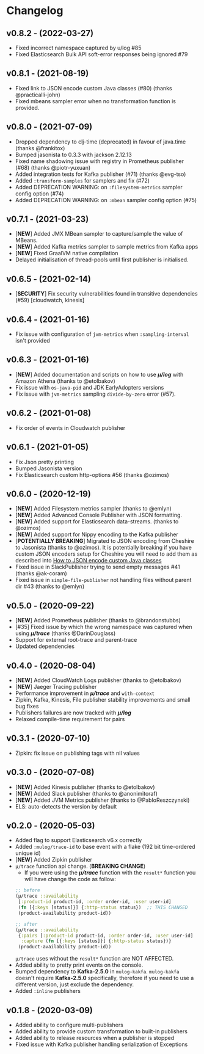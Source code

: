 # Changelog

## v0.8.2 - (2022-03-27)

  - Fixed incorrect namespace captured by u/log #85
  - Fixed Elasticsearch Bulk API soft-error responses being ignored #79

## v0.8.1 - (2021-08-19)

  - Fixed link to JSON encode custom Java classes (#80) (thanks @practicalli-john)
  - Fixed mbeans sampler error when no transformation function is provided.


## v0.8.0 - (2021-07-09)

  - Dropped dependency to clj-time (deprecated) in favour of java.time (thanks @frankitox)
  - Bumped jasonista to 0.3.3 with jackson 2.12.13
  - Fixed name shadowing issue with registry in Prometheus publisher (#68) (thanks @piotr-yuxuan)
  - Added integration tests for Kafka publisher (#71) (thanks @evg-tso)
  - Added `:transform-samples` for samplers and fix (#72)
  - Added DEPRECATION WARNING: on `:filesystem-metrics` sampler config option (#74)
  - Added DEPRECATION WARNING: on `:mbean` sampler config option (#75)


## v0.7.1 - (2021-03-23)

  - [**NEW**] Added JMX MBean sampler to capture/sample the value of MBeans.
  - [**NEW**] Added Kafka metrics sampler to sample metrics from Kafka apps
  - [**NEW**] Fixed GraalVM native compilation
  - Delayed initialisation of thread-pools until first publisher is initialised.


## v0.6.5 - (2021-02-14)

  - [**SECURITY**] Fix security vulnerabilities found in transitive dependencies (#59) [cloudwatch, kinesis]


## v0.6.4 - (2021-01-16)

  - Fix issue with configuration of `jvm-metrics` when `:sampling-interval` isn't provided


## v0.6.3 - (2021-01-16)

  - [**NEW**] Added documentation and scripts on how to use ***μ/log*** with Amazon Athena (thanks to @etolbakov)
  - Fix issue with `os-java-pid` and JDK EarlyAdopters versions
  - Fix issue with `jvm-metrics` sampling `divide-by-zero` error (#57).


## v0.6.2 - (2021-01-08)

  - Fix order of events in Cloudwatch publisher


## v0.6.1 - (2021-01-05)

  - Fix Json pretty printing
  - Bumped Jasonista version
  - Fix Elasticsearch custom http-options #56 (thanks @ozimos)


## v0.6.0 - (2020-12-19)

  - [**NEW**] Added Filesystem metrics sampler (thanks to @emlyn)
  - [**NEW**] Added Advanced Console Publisher with JSON formatting.
  - [**NEW**] Added support for Elasticsearch data-streams. (thanks to @ozimos)
  - [**NEW**] Added support for Nippy encoding to the Kafka publisher
  - [**POTENTIALLY BREAKING**] Migrated to JSON encoding from Cheshire
    to Jasonista (thanks to @ozimos).  It is potentially breaking if
    you have custom JSON encoders setup for Cheshire you will need to
    add them as described into [How to JSON encode custom Java classes](/doc/json-encode.md)
  - Fixed issue in SlackPublisher trying to send empty messages #41 (thanks @ak-coram)
  - Fixed issue in `simple-file-publisher` not handling files without parent dir #43 (thanks to @emlyn)


## v0.5.0 - (2020-09-22)

  - [**NEW**] Added Prometheus publisher (thanks to @brandonstubbs)
  - [#35] Fixed issue by which the wrong namespace was captured when
    using ***μ/trace*** (thanks @DarinDouglass)
  - Support for external root-trace and parent-trace
  - Updated dependencies


## v0.4.0 - (2020-08-04)

  - [**NEW**] Added CloudWatch Logs publisher (thanks to @etolbakov)
  - [**NEW**] Jaeger Tracing publisher
  - Performance improvement in ***μ/trace*** and `with-context`
  - Zipkin, Kafka, Kinesis, File publisher stability improvements and
    small bug fixes
  - Publishers failures are now tracked with ***μ/log***
  - Relaxed compile-time requirement for pairs


## v0.3.1 - (2020-07-10)

  - Zipkin: fix issue on publishing tags with nil values


## v0.3.0 - (2020-07-08)

  - [**NEW**] Added Kinesis publisher (thanks to @etolbakov)
  - [**NEW**] Added Slack publisher (thanks to @anonimitoraf)
  - [**NEW**] Added JVM Metrics publisher (thanks to @PabloReszczynski)
  - ELS: auto-detects the version by default


## v0.2.0 - (2020-05-03)

  - Added flag to support Elasticsearch v6.x correctly
  - Added `:mulog/trace-id` to base event with a flake (192 bit
    time-ordered unique id)
  - [**NEW**] Added Zipkin publisher
  - `μ/trace` function api change. (**BREAKING CHANGE**)
    * If you were using the ***μ/trace*** function
    with the `result*` function you will have change the code as follow:
    ``` Clojure
    ;; before
    (μ/trace ::availability
     [:product-id product-id, :order order-id, :user user-id]
     (fn [{:keys [status]}] {:http-status status})  ;; THIS CHANGED
     (product-availability product-id))

    ;; after
    (μ/trace ::availability
     {:pairs [:product-id product-id, :order order-id, :user user-id]
      :capture (fn [{:keys [status]}] {:http-status status})}
     (product-availability product-id))
    ```
    `μ/trace` uses without the `result*` function are NOT AFFECTED.
  - Added ability to pretty print events on the console.
  - Bumped dependency to **Kafka-2.5.0** in `mulog-kakfa`.
    `mulog-kakfa` doesn't require **Kafka-2.5.0** specifically,
    therefore if you need to use a different version, just exclude
    the dependency.
  - Added `:inline` publishers


## v0.1.8 - (2020-03-09)

  - Added ability to configure multi-publishers
  - Added ability to provide custom transformation to built-in publishers
  - Added ability to release resources when a publisher is stopped
  - Fixed issue with Kafka publisher handling serialization of Exceptions
